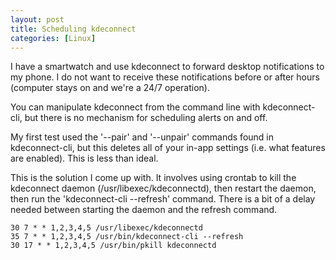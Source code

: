 ```yaml
---
layout: post
title: Scheduling kdeconnect
categories: [Linux]
---
```


I have a smartwatch and use kdeconnect to forward desktop notifications to my phone.  I do not want to receive these notifications before or after hours (computer stays on and we're a 24/7 operation).  

You can manipulate kdeconnect from the command line with kdeconnect-cli, but there is no mechanism for scheduling alerts on and off.  

My first test used the '--pair' and '--unpair' commands found in kdeconnect-cli, but this deletes all of your in-app settings (i.e. what features are enabled).  This is less than ideal.  

This is the solution I come up with.  It involves using crontab to kill the kdeconnect daemon (/usr/libexec/kdeconnectd), then restart the daemon, then run the 'kdeconnect-cli --refresh' command.  There is a bit of a delay needed between starting the daemon and the refresh command.

    30 7 * * 1,2,3,4,5 /usr/libexec/kdeconnectd
    35 7 * * 1,2,3,4,5 /usr/bin/kdeconnect-cli --refresh
    30 17 * * 1,2,3,4,5 /usr/bin/pkill kdeconnectd



